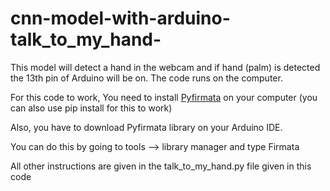 # cnn-model-with-arduino-talk_to_my_hand-

This model will detect a hand in the webcam and if hand (palm) is detected the 13th pin of Arduino will be on. The code runs on the computer.

For this code to work, You need to install [Pyfirmata](https://github.com/tino/pyFirmata)  on your computer (you can also use pip install for this to work)

Also, you have to download Pyfirmata library on your Arduino IDE.

You can do this by going to tools --> library manager and type Firmata

All other instructions are given in the talk_to_my_hand.py file given in this code
